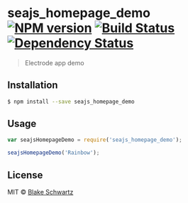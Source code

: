 # seajs_homepage_demo [![NPM version][npm-image]][npm-url] [![Build Status][travis-image]][travis-url] [![Dependency Status][daviddm-image]][daviddm-url]
> Electrode app demo

## Installation

```sh
$ npm install --save seajs_homepage_demo
```

## Usage

```js
var seajsHomepageDemo = require('seajs_homepage_demo');

seajsHomepageDemo('Rainbow');
```
## License

MIT © [Blake Schwartz](github.com/bschwartz757)


[npm-image]: https://badge.fury.io/js/seajs_homepage_demo.svg
[npm-url]: https://npmjs.org/package/seajs_homepage_demo
[travis-image]: https://travis-ci.org/bschwartz757/seajs_homepage_demo.svg?branch=master
[travis-url]: https://travis-ci.org/bschwartz757/seajs_homepage_demo
[daviddm-image]: https://david-dm.org/bschwartz757/seajs_homepage_demo.svg?theme=shields.io
[daviddm-url]: https://david-dm.org/bschwartz757/seajs_homepage_demo
